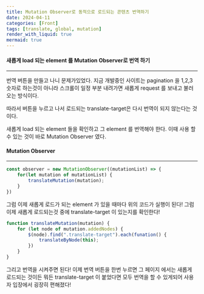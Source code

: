 ```yaml
---
title: Mutation Observer로 동적으로 로드되는 콘텐츠 번역하기
date: 2024-04-11
categories: [Front]
tags: [translate, global, mutation]
render_with_liquid: true
mermaid: true
---
```

#### 새롭게 load 되는 element 를 Mutation Observer로 번역 하기
---
번역 버튼을 만들고 나니 문제가있었다. 지금 개발중인 사이트는 pagination 을 1,2,3 숫자로 하는것이 아니라 스크롤이 일정 부분 내려가면 새롭게 request 를 보내고 불러오는 방식이다.

따라서 버튼을 누르고 나서 로드되는 translate-target은 다시 번역이 되지 않는다는 것이다.

새롭게 load 되는 element 들을 확인하고 그 element 를 번역해야 한다. 이때 사용 할 수 있는 것이 바로
Mutation Observer 였다.

#### Mutation Observer
---
```js
const observer = new MutationObserver((mutationList) => {
	for(let mutation of mutationList) {
		translateMutation(mutation);
	}
})
```

그럼 이제 새롭게 로드가 되는 element 가 있을 때마다 위의 코드가 실행이 된다! 그럼 이제 새롭게 로드되는것 중에 translate-target 이 있는지를 확인한다!
```js
function translateMutation(mutation) {
	for (let node of mutation.addedNodes) {
		$(node).find(".translate-target").each(funation() {
			translateByNode(this);
		})
	}
}
```

그리고 번역을 시켜주면 된다! 이제 번역 버튼을 한번 누르면 그 페이지 에서는 새롭게 로드되는 것이든 뭐든 translate-target 이 붙었다면 모두 번역을 할 수 있게되어 사용자 입장에서 굉장히 편해졌다!